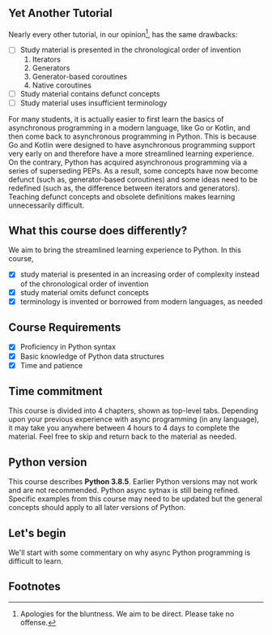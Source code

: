 ## Yet Another Tutorial
Nearly every other tutorial, in our opinion[^1], has the same drawbacks:

- [ ] Study material is presented in the chronological order of invention
    1. Iterators
    2. Generators
    3. Generator-based coroutines
    4. Native coroutines
- [ ] Study material contains defunct concepts
- [ ] Study material uses insufficient terminology

<!-- Capitalize the P in Python a la https://www.python.org/ -->
For many students, it is actually easier to first learn the basics of asynchronous programming in a 
modern language, like Go or Kotlin, and then come back to asynchronous programming in Python. 
This is because Go and Kotlin were designed to have asynchronous programming support very early 
on and therefore have a more streamlined learning experience. 
On the contrary, Python has acquired asynchronous programming via a series of superseding PEPs. 
As a result, some concepts have now become defunct (such as, generator-based coroutines) 
and some ideas need to be redefined (such as, the difference between iterators and generators). 
Teaching defunct concepts and obsolete definitions makes learning unnecessarily difficult. 

## What this course does differently?
We aim to bring the streamlined learning experience to Python. In this course,

- [x] study material is presented in an increasing order of complexity instead of the 
chronological order of invention
- [x] study material omits defunct concepts
- [x] terminology is invented or borrowed from modern languages, as needed

## Course Requirements
- [x] Proficiency in Python syntax
- [x] Basic knowledge of Python data structures
- [x] Time and patience

## Time commitment
This course is divided into 4 chapters, shown as top-level tabs. Depending upon your previous
experience with async programming (in any language), it may take you anywhere between 4 hours to
4 days to complete the material. Feel free to skip and return back to the material as needed.

## Python version
This course describes **Python 3.8.5**. Earlier Python versions may not work and are not
recommended. Python async sytnax is still being refined. Specific examples from this course
may need to be updated but the general concepts should apply to all later versions of Python.

## Let's begin
We'll start with some commentary on why async Python programming is difficult to learn.

## Footnotes
[^1]: Apologies for the bluntness. We aim to be direct. Please take no offense.